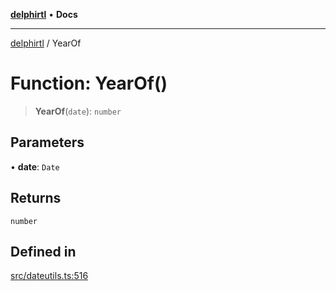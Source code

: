 [**delphirtl**](../README.md) • **Docs**

***

[delphirtl](../globals.md) / YearOf

# Function: YearOf()

> **YearOf**(`date`): `number`

## Parameters

• **date**: `Date`

## Returns

`number`

## Defined in

[src/dateutils.ts:516](https://github.com/chuacw/delphirtl/blob/05c2ea653decdb53a49ed6866b6aa0d956ef8b01/src/dateutils.ts#L516)
